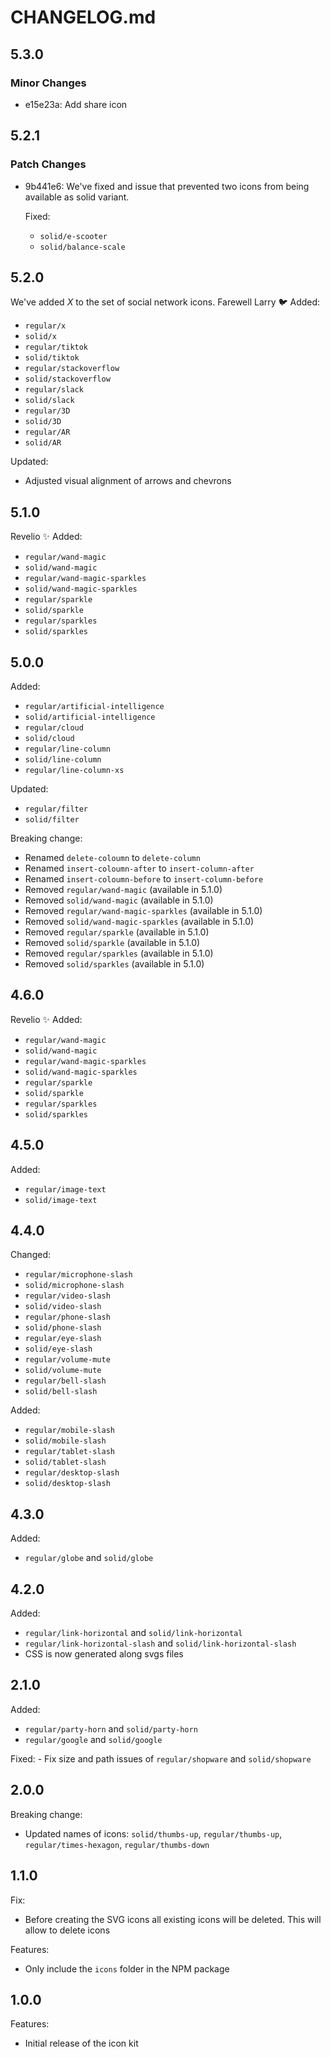 # CHANGELOG.md

## 5.3.0

### Minor Changes

- e15e23a: Add share icon

## 5.2.1

### Patch Changes

- 9b441e6: We've fixed and issue that prevented two icons from being available as solid variant.

  Fixed:

  - `solid/e-scooter`
  - `solid/balance-scale`

## 5.2.0

We've added _X_ to the set of social network icons. Farewell Larry 🐦
Added:

- `regular/x`
- `solid/x`
- `regular/tiktok`
- `solid/tiktok`
- `regular/stackoverflow`
- `solid/stackoverflow`
- `regular/slack`
- `solid/slack`
- `regular/3D`
- `solid/3D`
- `regular/AR`
- `solid/AR`

Updated:

- Adjusted visual alignment of arrows and chevrons

## 5.1.0

Revelio ✨
Added:

- `regular/wand-magic`
- `solid/wand-magic`
- `regular/wand-magic-sparkles`
- `solid/wand-magic-sparkles`
- `regular/sparkle`
- `solid/sparkle`
- `regular/sparkles`
- `solid/sparkles`

## 5.0.0

Added:

- `regular/artificial-intelligence`
- `solid/artificial-intelligence`
- `regular/cloud`
- `solid/cloud`
- `regular/line-column`
- `solid/line-column`
- `regular/line-column-xs`

Updated:

- `regular/filter`
- `solid/filter`

Breaking change:

- Renamed `delete-coloumn` to `delete-column`
- Renamed `insert-coloumn-after` to `insert-column-after`
- Renamed `insert-coloumn-before` to `insert-column-before`
- Removed `regular/wand-magic` (available in 5.1.0)
- Removed `solid/wand-magic` (available in 5.1.0)
- Removed `regular/wand-magic-sparkles` (available in 5.1.0)
- Removed `solid/wand-magic-sparkles` (available in 5.1.0)
- Removed `regular/sparkle` (available in 5.1.0)
- Removed `solid/sparkle` (available in 5.1.0)
- Removed `regular/sparkles` (available in 5.1.0)
- Removed `solid/sparkles` (available in 5.1.0)

## 4.6.0

Revelio ✨
Added:

- `regular/wand-magic`
- `solid/wand-magic`
- `regular/wand-magic-sparkles`
- `solid/wand-magic-sparkles`
- `regular/sparkle`
- `solid/sparkle`
- `regular/sparkles`
- `solid/sparkles`

## 4.5.0

Added:

- `regular/image-text`
- `solid/image-text`

## 4.4.0

Changed:

- `regular/microphone-slash`
- `solid/microphone-slash`
- `regular/video-slash`
- `solid/video-slash`
- `regular/phone-slash`
- `solid/phone-slash`
- `regular/eye-slash`
- `solid/eye-slash`
- `regular/volume-mute`
- `solid/volume-mute`
- `regular/bell-slash`
- `solid/bell-slash`

Added:

- `regular/mobile-slash`
- `solid/mobile-slash`
- `regular/tablet-slash`
- `solid/tablet-slash`
- `regular/desktop-slash`
- `solid/desktop-slash`

## 4.3.0

Added:

- `regular/globe` and `solid/globe`

## 4.2.0

Added:

- `regular/link-horizontal` and `solid/link-horizontal`
- `regular/link-horizontal-slash` and `solid/link-horizontal-slash`
- CSS is now generated along svgs files

## 2.1.0

Added:

- `regular/party-horn` and `solid/party-horn`
- `regular/google` and `solid/google`

Fixed: - Fix size and path issues of `regular/shopware` and `solid/shopware`

## 2.0.0

Breaking change:

- Updated names of icons: `solid/thumbs-up`, `regular/thumbs-up`, `regular/times-hexagon`, `regular/thumbs-down`

## 1.1.0

Fix:

- Before creating the SVG icons all existing icons will be deleted. This will allow to delete icons

Features:

- Only include the `icons` folder in the NPM package

## 1.0.0

Features:

- Initial release of the icon kit

<!--

## 1.7.0 (2014-08-13)

Security:

  - Fix for CVE-2013-0334, installing gems from an unexpected source -> [95f32s5b](http://www.google.com)

Features:

  - Gemfile `source` calls now take a block containing gems from that source -> [95f32s5b](http://www.google.com)
  - added the `:source` option to `gem` to specify a source -> [95f32s5b](http://www.google.com)

Fix:

  - warn on ambiguous gems available from more than one source -> [95f32s5b](http://www.google.com)

  -->
